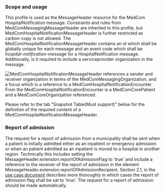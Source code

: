 ### Scope and usage 
This profile is used as the MessageHeader resource for the MedCom HospitalNotification message. Constraints and rules from MedComMessagingMessageHeader are inherited to this profile, but MedComHospitalNotificationMessageHeader is further restricted as carbon-copy is not allowed.
The MedComHospitalNotificationMessageHeader contains an id which shall be globally unique for each message and an event code which shall be *hospital-notification-message* for a HospitalNotification message. Additionally, is it required to include a serviceprovider organization in the message.

<img alt="MedComHospitalNotificationMessageHeader references a sender and receiver organization in terms of the MedComMessagingOrganization, and a focus which is a reference to a MedComHospitalNotificationEncounter. From the MedComHospitalNotificationEncounter is a MedComCorePatient and a MedComCoreOrganization referenced." src="./hospitalnotification/HospitalNotificationMessageHeader.svg" style="float:none; display:block; margin-left:auto; margin-right:auto;" />

Please refer to the tab "Snapshot Table(Must support)" below for the definition of the required content of a MedComHospitalNotificationMessageHeader.

### Report of admission 

The request for a report of admission from a municipality shall  be sent when a patient is initially admitted either as an inpatient or emergency admission or when an patient admitted as an inpatient is moved to a hospital in another region. Technically this includes setting the MessageHeader.extension.reportOfAdmissionFlag to 'true' and include a reference to the receiver of the report of admission in the element MessageHeader.extension.reportOfAdmissionRecipient. Section 2.1, in the [use case document](https://medcomdk.github.io/dk-medcom-hospitalnotification/#12-use-cases) describes more thoroughly in which cases the report of admission flag shall be sat to 'true'. The request for a report of admission should be made automatically. 